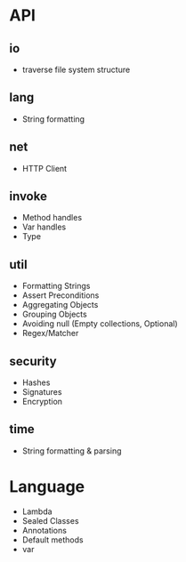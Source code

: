 # API 

## io

* traverse file system structure

## lang

* String formatting

## net

* HTTP Client

## invoke

* Method handles
* Var handles
* Type

## util

* Formatting Strings
* Assert Preconditions
* Aggregating Objects
* Grouping Objects
* Avoiding null (Empty collections, Optional)
* Regex/Matcher

## security

* Hashes
* Signatures
* Encryption

## time

* String formatting & parsing

# Language

* Lambda
* Sealed Classes
* Annotations
* Default methods
* var


